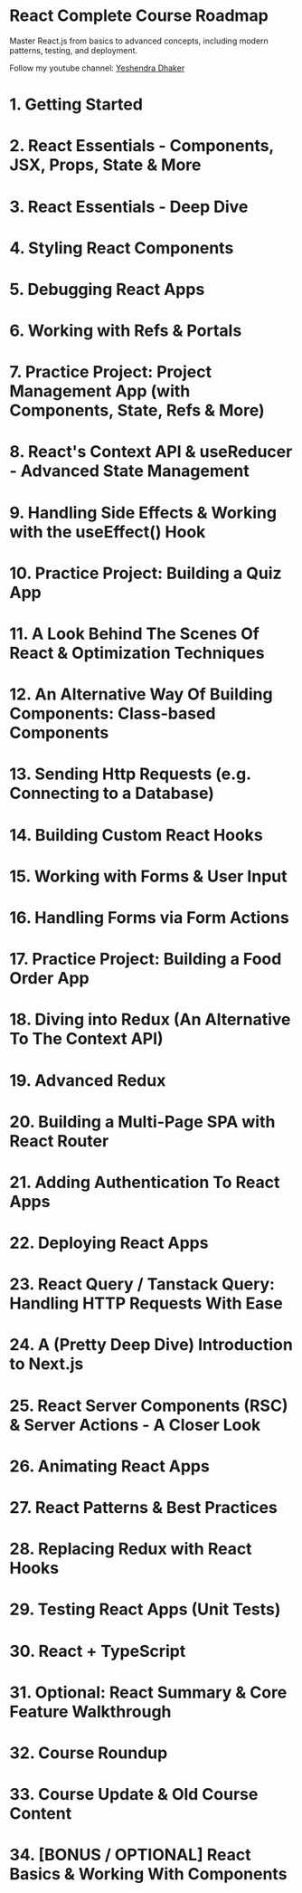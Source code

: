 # React Complete Course Roadmap

Master React.js from basics to advanced concepts, including modern patterns, testing, and deployment.

Follow my youtube channel: [Yeshendra Dhaker](youtube.com/@yeshendradhaker)

# 1. Getting Started
# 2. React Essentials - Components, JSX, Props, State & More
# 3. React Essentials - Deep Dive
# 4. Styling React Components
# 5. Debugging React Apps
# 6. Working with Refs & Portals
# 7. Practice Project: Project Management App (with Components, State, Refs & More)
# 8. React's Context API & useReducer - Advanced State Management
# 9. Handling Side Effects & Working with the useEffect() Hook
# 10. Practice Project: Building a Quiz App
# 11. A Look Behind The Scenes Of React & Optimization Techniques
# 12. An Alternative Way Of Building Components: Class-based Components
# 13. Sending Http Requests (e.g. Connecting to a Database)
# 14. Building Custom React Hooks
# 15. Working with Forms & User Input
# 16. Handling Forms via Form Actions
# 17. Practice Project: Building a Food Order App
# 18. Diving into Redux (An Alternative To The Context API)
# 19. Advanced Redux
# 20. Building a Multi-Page SPA with React Router
# 21. Adding Authentication To React Apps
# 22. Deploying React Apps
# 23. React Query / Tanstack Query: Handling HTTP Requests With Ease
# 24. A (Pretty Deep Dive) Introduction to Next.js
# 25. React Server Components (RSC) & Server Actions - A Closer Look
# 26. Animating React Apps
# 27. React Patterns & Best Practices
# 28. Replacing Redux with React Hooks
# 29. Testing React Apps (Unit Tests)
# 30. React + TypeScript
# 31. Optional: React Summary & Core Feature Walkthrough
# 32. Course Roundup
# 33. Course Update & Old Course Content
# 34. [BONUS / OPTIONAL] React Basics & Working With Components
